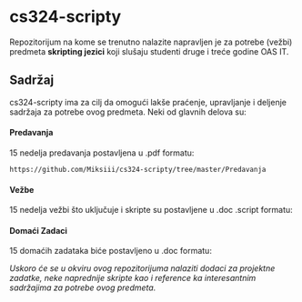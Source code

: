 cs324-scripty
=====

Repozitorijum na kome se trenutno nalazite napravljen je za potrebe (vežbi) predmeta
<b>skripting jezici</b> koji slušaju studenti druge i treće godine OAS IT.

<h2>Sadržaj</h2>

cs324-scripty ima za cilj da omogući lakše praćenje, upravljanje i deljenje sadržaja
za potrebe ovog predmeta. Neki od glavnih delova su:

<h4>Predavanja</h4>

15 nedelja predavanja postavljena u .pdf formatu: <br/>

`https://github.com/Miksiii/cs324-scripty/tree/master/Predavanja`

<h4>Vežbe</h4>

15 nedelja vežbi što uključuje i skripte su postavljene u .doc .script formatu:


<h4>Domaći Zadaci</h4>

15 domaćih zadataka biće postavljeno u .doc formatu:

<i>Uskoro će se u okviru ovog repozitorijuma nalaziti dodaci 
za projektne zadatke, neke naprednije skripte kao i reference ka interesantnim sadržajima
za potrebe ovog predmeta.</i>





